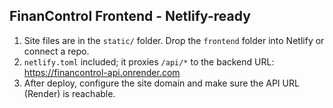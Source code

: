 FinanControl Frontend - Netlify-ready
------------------------------------

1. Site files are in the `static/` folder. Drop the `frontend` folder into Netlify or connect a repo.
2. `netlify.toml` included; it proxies `/api/*` to the backend URL: https://financontrol-api.onrender.com
3. After deploy, configure the site domain and make sure the API URL (Render) is reachable.
